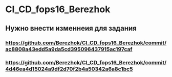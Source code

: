 # CI_CD_fops16_Berezhok
## Нужно внести изменнеия для задания
### https://github.com/Berezhok/CI_CD_fops16_Berezhok/commit/ac8808a43edd5a9da5cd395096437915ac197caf
### https://github.com/Berezhok/CI_CD_fops16_Berezhok/commit/4d46ea4d15024a9df2d70f2b4a50342a6a8c1bc5
